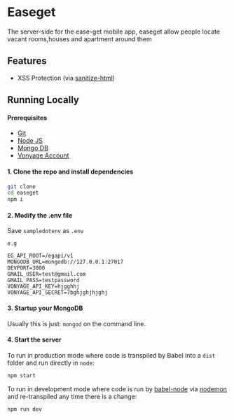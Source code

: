 # Easeget
The server-side for the ease-get mobile app, easeget allow people locate vacant rooms,houses and apartment around them

## Features
* XSS Protection (via [sanitize-html](https://www.npmjs.com/package/sanitize-html))


## Running Locally

#### Prerequisites
* [Git](https://git-scm.com/downloads)
* [Node JS](https://nodejs.org/en/)
* [Mongo DB](https://www.mongodb.com)
* [Vonyage Account](https://www.vonage.com)

#### 1. Clone the repo and install dependencies
```bash
git clone 
cd easeget
npm i
```

#### 2. Modify the .env file
Save `sampledotenv` as `.env` 
```
e.g

EG_API_ROOT=/egapi/v1
MONGODB_URL=mongodb://127.0.0.1:27017
DEVPORT=3000
GMAIL_USER=test@gmail.com
GMAIL_PASS=testpassword
VONYAGE_API_KEY=hjgghhj
VONYAGE_API_SECRET=7bghjghjhjghj

```

#### 3. Startup your MongoDB
Usually this is just: `mongod` on the command line.

#### 4. Start the server
To run in production mode where code is transpiled by Babel into a `dist` folder and run directly in `node`:
```bash
npm start
```

To run in development mode where code is run by [babel-node](https://babeljs.io/docs/en/babel-node) via [nodemon](https://nodemon.io) and re-transpiled any time there is a change:
```bash
npm run dev
```
